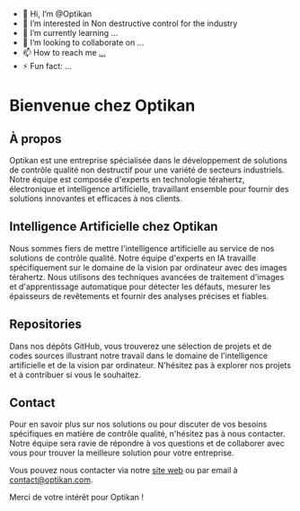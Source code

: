 - 👋 Hi, I’m @Optikan
- 👀 I’m interested in Non destructive control for the industry
- 🌱 I’m currently learning ...
- 💞️ I’m looking to collaborate on ...
- 📫 How to reach me [...](https://optikan.com/)
- ⚡ Fun fact: ...

<!---
Optikan/Optikan is a ✨ special ✨ repository because its `README.md` (this file) appears on your GitHub profile.
You can click the Preview link to take a look at your changes.
--->


# Bienvenue chez Optikan

## À propos

Optikan est une entreprise spécialisée dans le développement de solutions de contrôle qualité non destructif pour une variété de secteurs industriels. Notre équipe est composée d'experts en technologie térahertz, électronique et intelligence artificielle, travaillant ensemble pour fournir des solutions innovantes et efficaces à nos clients.

## Intelligence Artificielle chez Optikan

Nous sommes fiers de mettre l'intelligence artificielle au service de nos solutions de contrôle qualité. Notre équipe d'experts en IA travaille spécifiquement sur le domaine de la vision par ordinateur avec des images térahertz. Nous utilisons des techniques avancées de traitement d'images et d'apprentissage automatique pour détecter les défauts, mesurer les épaisseurs de revêtements et fournir des analyses précises et fiables.

## Repositories

Dans nos dépôts GitHub, vous trouverez une sélection de projets et de codes sources illustrant notre travail dans le domaine de l'intelligence artificielle et de la vision par ordinateur. N'hésitez pas à explorer nos projets et à contribuer si vous le souhaitez.

## Contact

Pour en savoir plus sur nos solutions ou pour discuter de vos besoins spécifiques en matière de contrôle qualité, n'hésitez pas à nous contacter. Notre équipe sera ravie de répondre à vos questions et de collaborer avec vous pour trouver la meilleure solution pour votre entreprise.

Vous pouvez nous contacter via notre [site web](https://www.optikan.com/) ou par email à contact@optikan.com.

Merci de votre intérêt pour Optikan !
